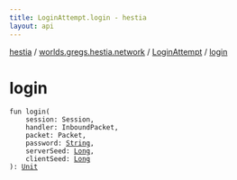 ```yaml
---
title: LoginAttempt.login - hestia
layout: api
---
```


<div class='api-docs-breadcrumbs'><a href="../../index.html">hestia</a> / <a href="../index.html">worlds.gregs.hestia.network</a> / <a href="index.html">LoginAttempt</a> / <a href="./login.html">login</a></div>

# login

<div class="signature"><code><span class="keyword">fun </span><span class="identifier">login</span><span class="symbol">(</span><br/>&nbsp;&nbsp;&nbsp;&nbsp;<span class="parameterName" id="worlds.gregs.hestia.network.LoginAttempt$login(world.gregs.hestia.core.network.Session, world.gregs.hestia.core.network.packets.InboundPacket, world.gregs.hestia.core.network.packets.Packet, kotlin.String, kotlin.Long, kotlin.Long)/session">session</span><span class="symbol">:</span>&nbsp;<span class="identifier">Session</span><span class="symbol">, </span><br/>&nbsp;&nbsp;&nbsp;&nbsp;<span class="parameterName" id="worlds.gregs.hestia.network.LoginAttempt$login(world.gregs.hestia.core.network.Session, world.gregs.hestia.core.network.packets.InboundPacket, world.gregs.hestia.core.network.packets.Packet, kotlin.String, kotlin.Long, kotlin.Long)/handler">handler</span><span class="symbol">:</span>&nbsp;<span class="identifier">InboundPacket</span><span class="symbol">, </span><br/>&nbsp;&nbsp;&nbsp;&nbsp;<span class="parameterName" id="worlds.gregs.hestia.network.LoginAttempt$login(world.gregs.hestia.core.network.Session, world.gregs.hestia.core.network.packets.InboundPacket, world.gregs.hestia.core.network.packets.Packet, kotlin.String, kotlin.Long, kotlin.Long)/packet">packet</span><span class="symbol">:</span>&nbsp;<span class="identifier">Packet</span><span class="symbol">, </span><br/>&nbsp;&nbsp;&nbsp;&nbsp;<span class="parameterName" id="worlds.gregs.hestia.network.LoginAttempt$login(world.gregs.hestia.core.network.Session, world.gregs.hestia.core.network.packets.InboundPacket, world.gregs.hestia.core.network.packets.Packet, kotlin.String, kotlin.Long, kotlin.Long)/password">password</span><span class="symbol">:</span>&nbsp;<a href="https://kotlinlang.org/api/latest/jvm/stdlib/kotlin/-string/index.html"><span class="identifier">String</span></a><span class="symbol">, </span><br/>&nbsp;&nbsp;&nbsp;&nbsp;<span class="parameterName" id="worlds.gregs.hestia.network.LoginAttempt$login(world.gregs.hestia.core.network.Session, world.gregs.hestia.core.network.packets.InboundPacket, world.gregs.hestia.core.network.packets.Packet, kotlin.String, kotlin.Long, kotlin.Long)/serverSeed">serverSeed</span><span class="symbol">:</span>&nbsp;<a href="https://kotlinlang.org/api/latest/jvm/stdlib/kotlin/-long/index.html"><span class="identifier">Long</span></a><span class="symbol">, </span><br/>&nbsp;&nbsp;&nbsp;&nbsp;<span class="parameterName" id="worlds.gregs.hestia.network.LoginAttempt$login(world.gregs.hestia.core.network.Session, world.gregs.hestia.core.network.packets.InboundPacket, world.gregs.hestia.core.network.packets.Packet, kotlin.String, kotlin.Long, kotlin.Long)/clientSeed">clientSeed</span><span class="symbol">:</span>&nbsp;<a href="https://kotlinlang.org/api/latest/jvm/stdlib/kotlin/-long/index.html"><span class="identifier">Long</span></a><br/><span class="symbol">)</span><span class="symbol">: </span><a href="https://kotlinlang.org/api/latest/jvm/stdlib/kotlin/-unit/index.html"><span class="identifier">Unit</span></a></code></div>
